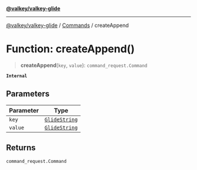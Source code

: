 [**@valkey/valkey-glide**](../../README.md)

***

[@valkey/valkey-glide](../../modules.md) / [Commands](../README.md) / createAppend

# Function: createAppend()

> **createAppend**(`key`, `value`): `command_request.Command`

**`Internal`**

## Parameters

| Parameter | Type |
| ------ | ------ |
| `key` | [`GlideString`](../../BaseClient/type-aliases/GlideString.md) |
| `value` | [`GlideString`](../../BaseClient/type-aliases/GlideString.md) |

## Returns

`command_request.Command`
